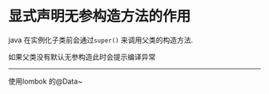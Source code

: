 # 显式声明无参构造方法的作用

java 在实例化子类前会通过`super()` 来调用父类的构造方法.

如果父类没有默认无参构造此时会提示编译异常



------

使用lombok 的@Data~

